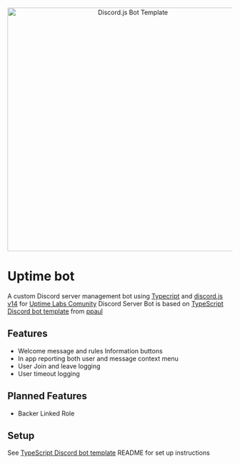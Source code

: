 <div align="center">
  <br />
  <p>
    <img src="https://i.imgur.com/LAV5caA.png" width="546" alt="Discord.js Bot Template" />
  </p>
</div>

# Uptime bot

A custom Discord server management bot using [Typecript](https://github.com/microsoft/TypeScript/releases/tag/v5.0.4) and [discord.js v14](https://github.com/discordjs/discord.js/releases/tag/14.9.0) for [Uptime Labs Comunity](https://discord.gg/uptime-lab-952334175501946902) Discord Server
Bot is based on [TypeScript Discord bot template](https://github.com/ppauel/typescript-discord-bot) from [ppaul](https://github.com/ppauel)

## Features

- Welcome message and rules Information buttons
- In app reporting both user and message context menu
- User Join and leave logging
- User timeout logging

## Planned Features

- Backer Linked Role

## Setup

See [TypeScript Discord bot template](https://github.com/ppauel/typescript-discord-bot) README for set up instructions
